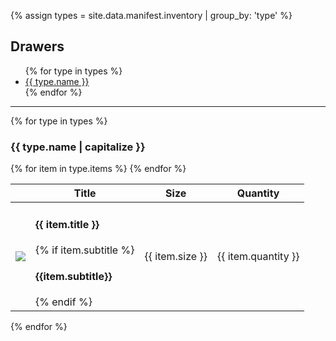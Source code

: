 ---
---
{% assign types = site.data.manifest.inventory | group_by: 'type' %}
<h2>Drawers</h2>
<ul class='contents'>
{% for type in types %}
  <li><a href='#{{ type.name}}'>{{ type.name  }}</a></li>
{% endfor %}
</ul>

<hr />

{% for type in types %}
  <h3 id='{{type.name}}'>{{ type.name | capitalize }}</h3>
  <table class='inventory'>
    <tr>
      <th></th>
      <th>Title</th>
      <th>Size</th>
      <th>Quantity</th>
    </tr>
    <tbody>
    {% for item in type.items %}
      <tr>
        <td>
          <img src="{{ site.baseurl }}/images{{ item.image }}" />
        </td>
        <td>
          <h4>{{ item.title }}</h4>
          {% if item.subtitle %}
            <h4 class="subtitle">{{item.subtitle}}</h4>
          {% endif %}
        </td>
        <td>
          {{ item.size }}
        </td>
        <td>
          {{ item.quantity }}
        </td>
      </tr>
    {% endfor %}
    </tbody>
  </table>
{% endfor %}

